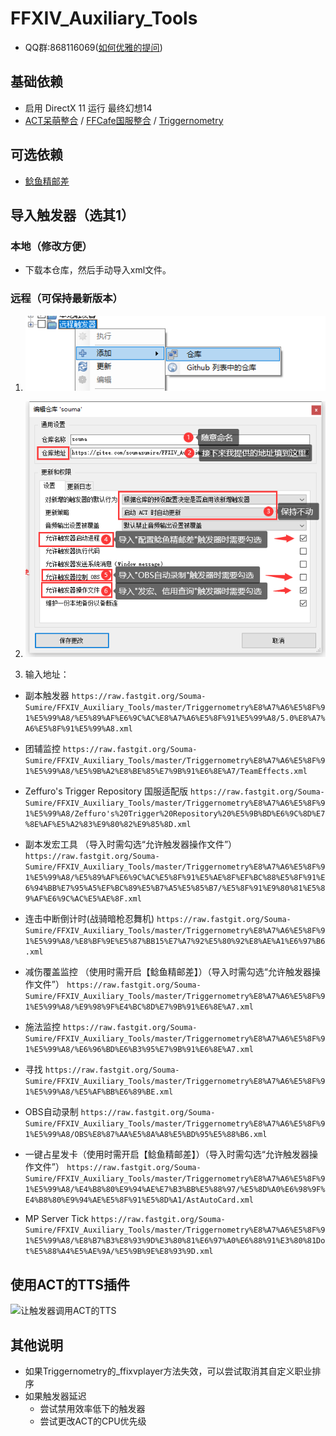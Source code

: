 # FFXIV_Auxiliary_Tools

- QQ群:868116069([如何优雅的提问](<http://www.360doc.com/content/19/1223/08/30422483_881502108.shtml>))
  
## 基础依赖

- 启用 DirectX 11 运行 最终幻想14
- [ACT呆萌整合](https://nga.178.com/read.php?tid=19019884) / [FFCafe国服整合](https://ffcafe.org/act/) / [Triggernometry](https://github.com/paissaheavyindustries/Triggernometry)

## 可选依赖

- [鲶鱼精邮差](https://github.com/Natsukage/PostNamazu)

## 导入触发器（选其1）

### 本地（修改方便）

- 下载本仓库，然后手动导入xml文件。

### 远程（可保持最新版本）

1. ![远程触发器](screenshots/远程触发器.png)
1. ![远程触发器导入](screenshots/远程触发器导入.png)

1. 输入地址：

- 副本触发器
`https://raw.fastgit.org/Souma-Sumire/FFXIV_Auxiliary_Tools/master/Triggernometry%E8%A7%A6%E5%8F%91%E5%99%A8/%E5%89%AF%E6%9C%AC%E8%A7%A6%E5%8F%91%E5%99%A8/5.0%E8%A7%A6%E5%8F%91%E5%99%A8.xml`

- 团辅监控
`https://raw.fastgit.org/Souma-Sumire/FFXIV_Auxiliary_Tools/master/Triggernometry%E8%A7%A6%E5%8F%91%E5%99%A8/%E5%9B%A2%E8%BE%85%E7%9B%91%E6%8E%A7/TeamEffects.xml`

- Zeffuro's Trigger Repository 国服适配版
`https://raw.fastgit.org/Souma-Sumire/FFXIV_Auxiliary_Tools/master/Triggernometry%E8%A7%A6%E5%8F%91%E5%99%A8/Zeffuro's%20Trigger%20Repository%20%E5%9B%BD%E6%9C%8D%E7%8E%AF%E5%A2%83%E9%80%82%E9%85%8D.xml`

- 副本发宏工具 （导入时需勾选“允许触发器操作文件”）
`https://raw.fastgit.org/Souma-Sumire/FFXIV_Auxiliary_Tools/master/Triggernometry%E8%A7%A6%E5%8F%91%E5%99%A8/%E5%89%AF%E6%9C%AC%E5%8F%91%E5%AE%8F%EF%BC%88%E5%8F%91%E6%94%BB%E7%95%A5%EF%BC%89%E5%B7%A5%E5%85%B7/%E5%8F%91%E9%80%81%E5%89%AF%E6%9C%AC%E5%AE%8F.xml`

- 连击中断倒计时(战骑暗枪忍舞机)
`https://raw.fastgit.org/Souma-Sumire/FFXIV_Auxiliary_Tools/master/Triggernometry%E8%A7%A6%E5%8F%91%E5%99%A8/%E8%BF%9E%E5%87%BB15%E7%A7%92%E5%80%92%E8%AE%A1%E6%97%B6.xml`

- 减伤覆盖监控 （使用时需开启【鲶鱼精邮差】）（导入时需勾选“允许触发器操作文件”）
`https://raw.fastgit.org/Souma-Sumire/FFXIV_Auxiliary_Tools/master/Triggernometry%E8%A7%A6%E5%8F%91%E5%99%A8/%E9%98%9F%E4%BC%8D%E7%9B%91%E6%8E%A7.xml`

- 施法监控
`https://raw.fastgit.org/Souma-Sumire/FFXIV_Auxiliary_Tools/master/Triggernometry%E8%A7%A6%E5%8F%91%E5%99%A8/%E6%96%BD%E6%B3%95%E7%9B%91%E6%8E%A7.xml`

- 寻找
`https://raw.fastgit.org/Souma-Sumire/FFXIV_Auxiliary_Tools/master/Triggernometry%E8%A7%A6%E5%8F%91%E5%99%A8/%E5%AF%BB%E6%89%BE.xml`

- OBS自动录制
`https://raw.fastgit.org/Souma-Sumire/FFXIV_Auxiliary_Tools/master/Triggernometry%E8%A7%A6%E5%8F%91%E5%99%A8/OBS%E8%87%AA%E5%8A%A8%E5%BD%95%E5%88%B6.xml`

- 一键占星发卡（使用时需开启【鲶鱼精邮差】）（导入时需勾选“允许触发器操作文件”）
`https://raw.fastgit.org/Souma-Sumire/FFXIV_Auxiliary_Tools/master/Triggernometry%E8%A7%A6%E5%8F%91%E5%99%A8/%E4%B8%80%E9%94%AE%E7%B3%BB%E5%88%97/%E5%8D%A0%E6%98%9F%E4%B8%80%E9%94%AE%E5%8F%91%E5%8D%A1/AstAutoCard.xml`

- MP Server Tick
`https://raw.fastgit.org/Souma-Sumire/FFXIV_Auxiliary_Tools/master/Triggernometry%E8%A7%A6%E5%8F%91%E5%99%A8/%E8%B7%B3%E8%93%9D%E3%80%81%E6%97%A0%E6%88%91%E3%80%81Dot%E5%88%A4%E5%AE%9A/%E5%9B%9E%E8%93%9D.xml`

## 使用ACT的TTS插件

![让触发器调用ACT的TTS](screenshots/让触发器调用ACT的TTS.gif)

## 其他说明

- 如果Triggernometry的_ffixvplayer方法失效，可以尝试取消其自定义职业排序
- 如果触发器延迟
  - 尝试禁用效率低下的触发器
  - 尝试更改ACT的CPU优先级
  